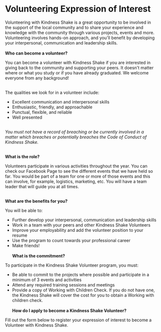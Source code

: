 &nbsp;  
&nbsp;  
# Volunteering Expression of Interest

Volunteering with Kindness Shake is a great opportunity to be involved in the support of the local community and to share your experience and knowledge with the community through various projects, events and more. Volunteering involves hands-on approach, and you&#39;ll benefit by developing your interpersonal, communication and leadership skills.
&nbsp;  
&nbsp;  
**Who can become a volunteer?**

You can become a volunteer with Kindness Shake if you are interested in giving back to the community and supporting your peers. It doesn&#39;t matter where or what you study or if you have already graduated. We welcome everyone from any background!
&nbsp;  
&nbsp;  

The qualities we look for in a volunteer include:

- Excellent communication and interpersonal skills
- Enthusiastic, friendly, and approachable
- Punctual, flexible, and reliable
- Well presented
&nbsp;  
&nbsp;  

_You must not have a record of breaching or be currently involved in a matter which breaches or potentially breaches the Code of Conduct of Kindness Shake._
&nbsp;  
&nbsp;  

**What is the role?**

Volunteers participate in various activities throughout the year. You can check our Facebook Page to see the different events that we have held so far. You would be part of a team for one or more of those events and this can involve, for example, logistics, marketing, etc. You will have a team leader that will guide you at all times.
&nbsp;  
&nbsp;  

**What are the benefits for you?**

You will be able to:

- Further develop your interpersonal, communication and leadership skills
- Work in a team with your peers and other Kindness Shake Volunteers
- Improve your employability and add the volunteer position to your resume
- Use the program to count towards your professional career
- Make friends!
&nbsp;  
&nbsp;  
**What is the commitment?**

To participate in the Kindness Shake Volunteer program, you must:

- Be able to commit to the projects where possible and participate in a minimum of 3 events and activities
- Attend any required training sessions and meetings
- Provide a copy of Working with Children Check. If you do not have one, the Kindness Shake will cover the cost for you to obtain a Working with children check.
&nbsp;  
&nbsp;  
**How do I apply to become a Kindness Shake Volunteer?**

Fill out the form below to register your expression of interest to become a Volunteer with Kindness Shake.